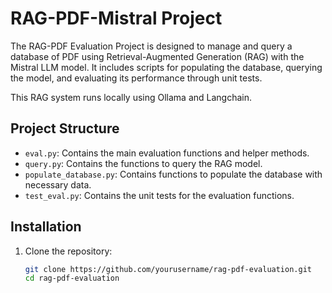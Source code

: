 # RAG-PDF-Mistral Project

The RAG-PDF Evaluation Project is designed to manage and query a database of PDF using Retrieval-Augmented Generation (RAG) with the Mistral LLM model. It includes scripts for populating the database, querying the model, and evaluating its performance through unit tests.

This RAG system runs locally using Ollama and Langchain.

## Project Structure

- `eval.py`: Contains the main evaluation functions and helper methods.
- `query.py`: Contains the functions to query the RAG model.
- `populate_database.py`: Contains functions to populate the database with necessary data.
- `test_eval.py`: Contains the unit tests for the evaluation functions.

## Installation

1. Clone the repository:
   ```sh
   git clone https://github.com/yourusername/rag-pdf-evaluation.git
   cd rag-pdf-evaluation
